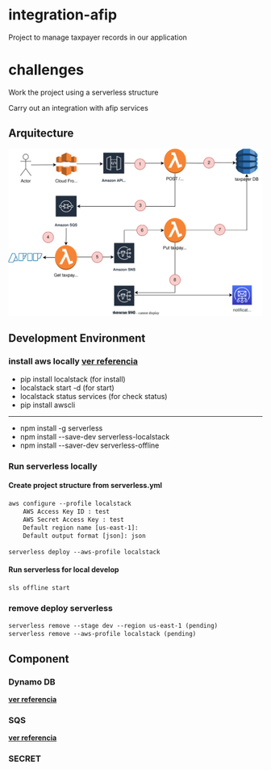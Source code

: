 # integration-afip
Project to manage taxpayer records in our application
# challenges
Work the project using a serverless structure

Carry out an integration with afip services
## Arquitecture
![imagen](./diagrams/architecture.svg)

## Development Environment
### install aws locally [**ver referencia**](https://github.com/localstack/localstack)
-	pip install localstack (for install)
-	localstack start -d (for start)
-	localstack status services (for check status)
-   pip install awscli
--------------------------
	
-   npm install -g serverless
-   npm install --save-dev serverless-localstack
-   npm install --saver-dev serverless-offline
### Run serverless locally
#### Create project structure from serverless.yml
    aws configure --profile localstack
        AWS Access Key ID : test
        AWS Secret Access Key : test
        Default region name [us-east-1]:
        Default output format [json]: json

    serverless deploy --aws-profile localstack
#### Run serverless for local develop
    sls offline start
### remove deploy serverless
    serverless remove --stage dev --region us-east-1 (pending)
    serverless remove --aws-profile localstack (pending)
## Component
### Dynamo DB
[**ver referencia**](https://aws.amazon.com/es/dynamodb/)

### SQS
[**ver referencia**](https://www.serverless.com/blog/aws-lambda-sqs-serverless-integration#using-sqs-with-the-serverless-framework)

### SECRET